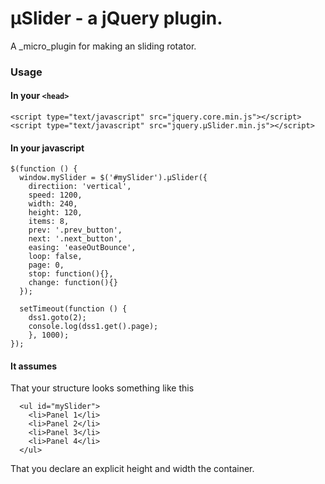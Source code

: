 µSlider - a jQuery plugin.
==========================

A _micro_plugin for making an sliding rotator.

### Usage ###

#### In your `<head>` ####
    
    <script type="text/javascript" src="jquery.core.min.js"></script>
    <script type="text/javascript" src="jquery.µSlider.min.js"></script>
    
#### In your javascript ####

    $(function () {
      window.mySlider = $('#mySlider').µSlider({
        directiion: 'vertical',
        speed: 1200,
        width: 240,
        height: 120,
        items: 8,
        prev: '.prev_button',
        next: '.next_button',
        easing: 'easeOutBounce',
        loop: false,
        page: 0,
        stop: function(){},
        change: function(){}
      });

      setTimeout(function () {
        dss1.goto(2);
        console.log(dss1.get().page);
        }, 1000);
    });
    
#### It assumes ####
  
  That your structure looks something like this
  
      <ul id="mySlider">
        <li>Panel 1</li>
        <li>Panel 2</li>
        <li>Panel 3</li>
        <li>Panel 4</li>
      </ul>
      
  That you declare an explicit height and width the container.